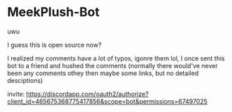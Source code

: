 # MeekPlush-Bot
uwu

I guess this is open source now?

I realized my comments have a lot of typos, igonre them lol, I once sent this bot to a friend and hushed the comments (normally there would've never been any comments othey then maybe some links, but no detailed desciptions)

invite:
https://discordapp.com/oauth2/authorize?client_id=465675368775417856&scope=bot&permissions=67497025
